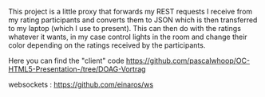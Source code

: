This project is a little proxy that forwards my REST requests I receive from my rating participants and converts them to JSON which is then transferred to my laptop (which I use to present). This can then do with the ratings whatever it wants, in my case control lights in the room and change their color depending on the ratings received by the participants. 

Here you can find the "client" code
https://github.com/pascalwhoop/OC-HTML5-Presentation-/tree/DOAG-Vortrag

websockets : 
https://github.com/einaros/ws

